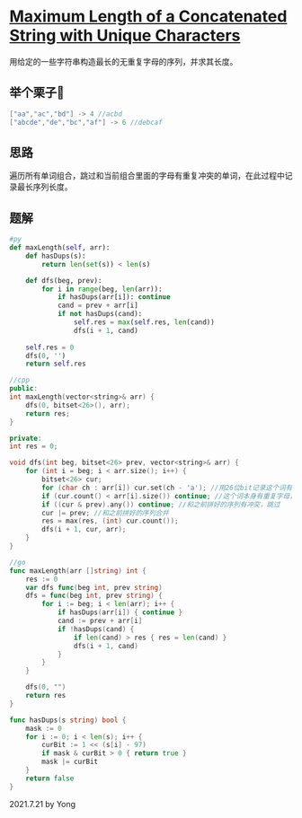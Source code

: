 # [Maximum Length of a Concatenated String with Unique Characters](https://leetcode.com/problems/maximum-length-of-a-concatenated-string-with-unique-characters/)

用给定的一些字符串构造最长的无重复字母的序列，并求其长度。

## 举个栗子🌰
```java
["aa","ac","bd"] -> 4 //acbd
["abcde","de","bc","af"] -> 6 //debcaf
```

## 思路

遍历所有单词组合，跳过和当前组合里面的字母有重复冲突的单词，在此过程中记录最长序列长度。

## 题解

```py
#py
def maxLength(self, arr):
    def hasDups(s):
        return len(set(s)) < len(s)

    def dfs(beg, prev):
        for i in range(beg, len(arr)):
            if hasDups(arr[i]): continue
            cand = prev + arr[i]
            if not hasDups(cand):
                self.res = max(self.res, len(cand))
                dfs(i + 1, cand)
    
    self.res = 0
    dfs(0, '')
    return self.res
```

```cpp
//cpp
public:
int maxLength(vector<string>& arr) {
    dfs(0, bitset<26>(), arr);
    return res;
}

private:
int res = 0;

void dfs(int beg, bitset<26> prev, vector<string>& arr) {
    for (int i = beg; i < arr.size(); i++) {
        bitset<26> cur;
        for (char ch : arr[i]) cur.set(ch - 'a'); //用26位bit记录这个词有哪些字母
        if (cur.count() < arr[i].size()) continue; //这个词本身有重复字母，跳过
        if ((cur & prev).any()) continue; //和之前拼好的序列有冲突，跳过
        cur |= prev; //和之前拼好的序列合并
        res = max(res, (int) cur.count());
        dfs(i + 1, cur, arr);
    }
}
```

```go
//go
func maxLength(arr []string) int {
    res := 0
    var dfs func(beg int, prev string)
    dfs = func(beg int, prev string) {
        for i := beg; i < len(arr); i++ {
            if hasDups(arr[i]) { continue }
            cand := prev + arr[i]
            if !hasDups(cand) {
                if len(cand) > res { res = len(cand) }
                dfs(i + 1, cand)
            }
        }
    }

    dfs(0, "")
    return res
}

func hasDups(s string) bool {
    mask := 0
    for i := 0; i < len(s); i++ {
        curBit := 1 << (s[i] - 97)
        if mask & curBit > 0 { return true }
        mask |= curBit
    }
    return false
}
```


2021.7.21 by Yong